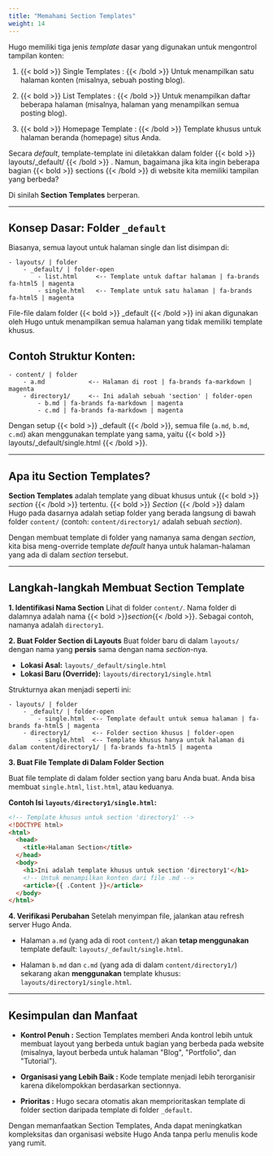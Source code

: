 ```yaml
---
title: "Memahami Section Templates"
weight: 14
---
```


Hugo memiliki tiga jenis _template_ dasar yang digunakan untuk mengontrol tampilan konten:

1.  {{< bold >}} Single Templates : {{< /bold >}} Untuk menampilkan satu halaman konten (misalnya, sebuah posting blog).

2.  {{< bold >}} List Templates : {{< /bold >}} Untuk menampilkan daftar beberapa halaman (misalnya, halaman yang menampilkan semua posting blog).

3.  {{< bold >}} Homepage Template : {{< /bold >}} Template khusus untuk halaman beranda (homepage) situs Anda.

Secara _default_, template-template ini diletakkan dalam folder {{< bold >}} layouts/\_default/ {{< /bold >}} . Namun, bagaimana jika kita ingin beberapa bagian {{< bold >}} sections {{< /bold >}} di website kita memiliki tampilan yang berbeda?

Di sinilah **Section Templates** berperan.

---

## Konsep Dasar: Folder `_default`

Biasanya, semua layout untuk halaman single dan list disimpan di:

```tree
- layouts/ | folder
    - _default/ | folder-open
        - list.html     <-- Template untuk daftar halaman | fa-brands fa-html5 | magenta
        - single.html   <-- Template untuk satu halaman | fa-brands fa-html5 | magenta
```

File-file dalam folder {{< bold >}} \_default {{< /bold >}} ini akan digunakan oleh Hugo untuk menampilkan semua halaman yang tidak memiliki template khusus.

## Contoh Struktur Konten:

```tree
- content/ | folder
    - a.md            <-- Halaman di root | fa-brands fa-markdown | magenta
    - directory1/     <-- Ini adalah sebuah 'section' | folder-open
        - b.md | fa-brands fa-markdown | magenta
        - c.md | fa-brands fa-markdown | magenta
```

Dengan setup {{< bold >}} \_default {{< /bold >}}, semua file (`a.md`, `b.md`, `c.md`) akan menggunakan template yang sama, yaitu {{< bold >}} layouts/\_default/single.html {{< /bold >}}.

---

## Apa itu Section Templates?

**Section Templates** adalah template yang dibuat khusus untuk {{< bold >}} _section_ {{< /bold >}} tertentu. {{< bold >}} _Section_ {{< /bold >}} dalam Hugo pada dasarnya adalah setiap folder yang berada langsung di bawah folder `content/` (contoh: `content/directory1/` adalah sebuah _section_).

Dengan membuat template di folder yang namanya sama dengan _section_, kita bisa meng-override template _default_ hanya untuk halaman-halaman yang ada di dalam _section_ tersebut.

---

## Langkah-langkah Membuat Section Template

**1. Identifikasi Nama Section**
Lihat di folder `content/`. Nama folder di dalamnya adalah nama {{< bold >}}_section_{{< /bold >}}. Sebagai contoh, namanya adalah `directory1`.

**2. Buat Folder Section di Layouts**
Buat folder baru di dalam `layouts/` dengan nama yang **persis** sama dengan nama _section_-nya.

- **Lokasi Asal:** `layouts/_default/single.html`
- **Lokasi Baru (Override):** `layouts/directory1/single.html`

Strukturnya akan menjadi seperti ini:

```tree
- layouts/ | folder
    - _default/ | folder-open
        - single.html  <-- Template default untuk semua halaman | fa-brands fa-html5 | magenta
    - directory1/      <-- Folder section khusus | folder-open
        - single.html  <-- Template khusus hanya untuk halaman di dalam content/directory1/ | fa-brands fa-html5 | magenta
```

**3. Buat File Template di Dalam Folder Section**

Buat file template di dalam folder section yang baru Anda buat. Anda bisa membuat `single.html`, `list.html`, atau keduanya.

**Contoh Isi `layouts/directory1/single.html`:**

```html {title="html" wrap="true"}
<!-- Template khusus untuk section 'directory1' -->
<!DOCTYPE html>
<html>
  <head>
    <title>Halaman Section</title>
  </head>
  <body>
    <h1>Ini adalah template khusus untuk section 'directory1'</h1>
    <!-- Untuk menampilkan konten dari file .md -->
    <article>{{ .Content }}</article>
  </body>
</html>
```

**4. Verifikasi Perubahan**
Setelah menyimpan file, jalankan atau refresh server Hugo Anda.

- Halaman `a.md` (yang ada di root `content/`) akan **tetap menggunakan** template default: `layouts/_default/single.html`.

- Halaman `b.md` dan `c.md` (yang ada di dalam `content/directory1/`) sekarang akan **menggunakan** template khusus: `layouts/directory1/single.html`.

---

## Kesimpulan dan Manfaat

- **Kontrol Penuh :** Section Templates memberi Anda kontrol lebih untuk membuat layout yang berbeda untuk bagian yang berbeda pada website (misalnya, layout berbeda untuk halaman "Blog", "Portfolio", dan "Tutorial").

- **Organisasi yang Lebih Baik :** Kode template menjadi lebih terorganisir karena dikelompokkan berdasarkan sectionnya.

- **Prioritas :** Hugo secara otomatis akan memprioritaskan template di folder section daripada template di folder `_default`.

Dengan memanfaatkan Section Templates, Anda dapat meningkatkan kompleksitas dan organisasi website Hugo Anda tanpa perlu menulis kode yang rumit.

